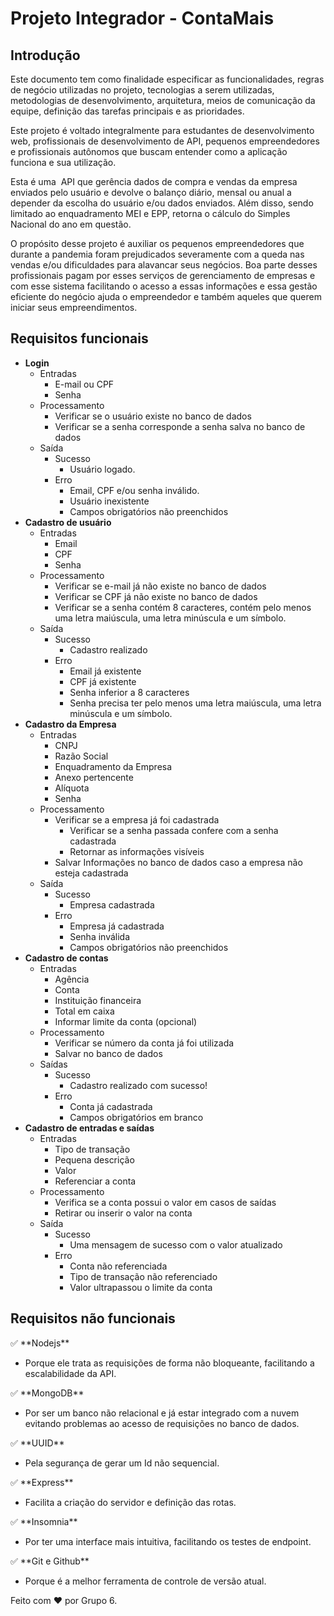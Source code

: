 # Projeto Integrador - ContaMais

## Introdução

Este documento tem como finalidade especificar as funcionalidades, regras de negócio utilizadas no projeto, tecnologias a serem utilizadas, metodologias de desenvolvimento, arquitetura, meios de comunicação da equipe, definição das tarefas principais e as prioridades.

Este projeto é voltado integralmente para estudantes de desenvolvimento web, profissionais de desenvolvimento de API, pequenos empreendedores e profissionais autônomos que buscam entender como a aplicação funciona e sua utilização.

Esta é uma  API que gerência dados de compra e vendas da empresa  enviados pelo usuário e devolve o balanço diário, mensal ou anual a depender da escolha do usuário e/ou dados enviados. Além disso, sendo limitado ao enquadramento MEI e EPP, retorna o cálculo do Simples Nacional do ano em questão.

O propósito desse projeto é auxiliar os pequenos empreendedores que durante a pandemia foram prejudicados severamente com a queda nas vendas e/ou dificuldades para alavancar seus negócios. Boa parte desses profissionais pagam por esses serviços de gerenciamento de empresas e com esse sistema facilitando o acesso a essas informações e essa gestão eficiente do negócio ajuda o empreendedor e também aqueles que querem iniciar seus empreendimentos.

## Requisitos funcionais

- **Login**
  - Entradas
    - E-mail ou CPF
    - Senha
  - Processamento
    - Verificar se o usuário existe no banco de dados
    - Verificar se a senha corresponde a senha salva no banco de dados
  - Saída
    - Sucesso
      - Usuário logado.
    - Erro
      - Email, CPF e/ou senha inválido.
      - Usuário inexistente
      - Campos obrigatórios não preenchidos
- **Cadastro de usuário**
  - Entradas
    - Email
    - CPF
    - Senha
  - Processamento
    - Verificar se e-mail já não existe no banco de dados
    - Verificar se CPF já não existe no banco de dados
    - Verificar se a senha contém 8 caracteres, contém pelo menos uma letra maiúscula, uma letra minúscula e um símbolo.
  - Saída
    - Sucesso
      - Cadastro realizado
    - Erro
      - Email já existente
      - CPF já existente
      - Senha inferior a 8 caracteres
      - Senha precisa ter pelo menos uma letra maiúscula, uma letra minúscula e um símbolo.
- **Cadastro da Empresa**
  - Entradas
    - CNPJ
    - Razão Social
    - Enquadramento da Empresa
    - Anexo pertencente
    - Alíquota
    - Senha
  - Processamento
    - Verificar se a empresa já foi cadastrada
      - Verificar se a senha passada confere com a senha cadastrada
      - Retornar as informações visíveis
    - Salvar Informações no banco de dados caso a empresa não esteja cadastrada
  - Saída
    - Sucesso
      - Empresa cadastrada
    - Erro
      - Empresa já cadastrada
      - Senha inválida
      - Campos obrigatórios não preenchidos
- **Cadastro de contas**
  - Entradas
    - Agência
    - Conta
    - Instituição financeira
    - Total em caixa
    - Informar limite da conta (opcional)
  - Processamento
    - Verificar se número da conta já foi utilizada
    - Salvar no banco de dados
  - Saídas
    - Sucesso
      - Cadastro realizado com sucesso!
    - Erro
      - Conta já cadastrada
      - Campos obrigatórios em branco
- **Cadastro de entradas e saídas**
  - Entradas
    - Tipo de transação
    - Pequena descrição
    - Valor
    - Referenciar a conta
  - Processamento
    - Verifica se a conta possui o valor em casos de saídas
    - Retirar ou inserir o valor na conta
  - Saída
    - Sucesso
      - Uma mensagem de sucesso com o valor atualizado
    - Erro
      - Conta não referenciada
      - Tipo de transação não referenciado
      - Valor ultrapassou o limite da conta

## Requisitos não funcionais

<aside>
✅ **Nodejs**

- Porque ele trata as requisições de forma não bloqueante, facilitando a escalabilidade da API.
</aside>

<aside>
✅ **MongoDB**

- Por ser um banco não relacional e já estar integrado com a nuvem evitando problemas ao acesso de requisições no banco de dados.
</aside>

<aside>
✅ **UUID**

- Pela segurança de gerar um Id não sequencial.
</aside>

<aside>
✅ **Express**

- Facilita a criação do servidor e definição das rotas.
</aside>

<aside>
✅ **Insomnia**

- Por ter uma interface mais intuitiva, facilitando os testes de endpoint.
</aside>

<aside>
✅ **Git e Github**

- Porque é a melhor ferramenta de controle de versão atual.

</aside>

Feito com ❤ por Grupo 6.
